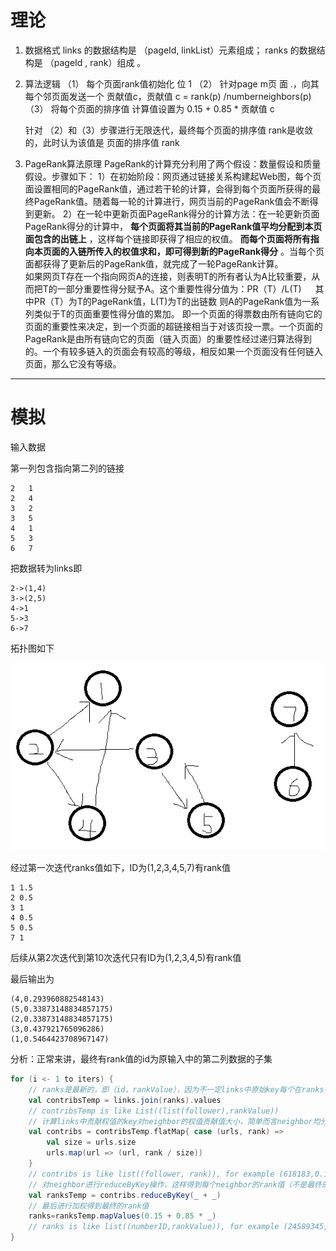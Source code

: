# 理论

1. 数据格式
   links 的数据结构是 （pageId, linkList）元素组成； ranks 的数据结构是 （pageId , rank）组成 。 

2. 算法逻辑
   （1） 每个页面rank值初始化 位 1 
   （2） 针对page m页 面 .，向其每个邻页面发送一个 贡献值c，贡献值 c = rank(p) /numberneighbors(p)  
   （3） 将每个页面的排序值 计算值设置为 0.15 + 0.85 * 贡献值 c

   针对 （2）和（3）步骤进行无限迭代，最终每个页面的排序值 rank是收敛的，此时认为该值是 页面的排序值 rank

3. PageRank算法原理 
   PageRank的计算充分利用了两个假设：数量假设和质量假设。步骤如下：       1）在初始阶段：网页通过链接关系构建起Web图，每个页面设置相同的PageRank值，通过若干轮的计算，会得到每个页面所获得的最终PageRank值。随着每一轮的计算进行，网页当前的PageRank值会不断得到更新。       2）在一轮中更新页面PageRank得分的计算方法：在一轮更新页面PageRank得分的计算中， **每个页面将其当前的PageRank值平均分配到本页面包含的出链上** ，这样每个链接即获得了相应的权值。 **而每个页面将所有指向本页面的入链所传入的权值求和，即可得到新的PageRank得分** 。当每个页面都获得了更新后的PageRank值，就完成了一轮PageRank计算。  
   如果网页T存在一个指向网页A的连接，则表明T的所有者认为A比较重要，从而把T的一部分重要性得分赋予A。这个重要性得分值为：PR（T）/L(T) 　    其中PR（T）为T的PageRank值，L(T)为T的出链数         则A的PageRank值为一系列类似于T的页面重要性得分值的累加。         即一个页面的得票数由所有链向它的页面的重要性来决定，到一个页面的超链接相当于对该页投一票。一个页面的PageRank是由所有链向它的页面（链入页面）的重要性经过递归算法得到的。一个有较多链入的页面会有较高的等级，相反如果一个页面没有任何链入页面，那么它没有等级。 

---

# 模拟

输入数据

第一列包含指向第二列的链接

```
2	1
2	4
3	2
3	5
4	1
5	3
6	7
```

把数据转为links即

```
2->(1,4)
3->(2,5)
4->1
5->3
6->7
```

拓扑图如下

![image-20211203194714720](https://raw.githubusercontent.com/liang636600/cloudImg/master/images/image-20211203194714720.png)

经过第一次迭代ranks值如下，ID为(1,2,3,4,5,7)有rank值

```
1 1.5
2 0.5
3 1
4 0.5
5 0.5
7 1
```

后续从第2次迭代到第10次迭代只有ID为(1,2,3,4,5)有rank值

最后输出为

```
(4,0.293960882548143)
(5,0.33873148834857175)
(2,0.33873148834857175)
(3,0.437921765096286)
(1,0.5464423708967147)
```

分析：正常来讲，最终有rank值的id为原输入中的第二列数据的子集

```scala
for (i <- 1 to iters) {
    // ranks是最新的，即（id，rankValue），因为不一定links中原始key每个在ranks中都存在，所以join一下，这样也会导致links中贡献权值的key减少
    val contribsTemp = links.join(ranks).values
    // contribsTemp is like List((list(follower),rankValue))
    // 计算links中贡献权值的key对neighbor的权值贡献值大小，简单而言neighbor均分了links中key的权值
    val contribs = contribsTemp.flatMap{ case (urls, rank) =>
        val size = urls.size
        urls.map(url => (url, rank / size))
    }
    // contribs is like list((follower, rank)), for example (618183,0.1111111111111111)
    // 对neighbor进行reduceByKey操作，这样得到每个neighbor的rank值（不是最终的）
    val ranksTemp = contribs.reduceByKey(_ + _)
    // 最后进行加权得到最终的rank值
    ranks=ranksTemp.mapValues(0.15 + 0.85 * _)
    // ranks is like list((numberID,rankValue)), for example (24589345,0.15084999999999998)
}
```

